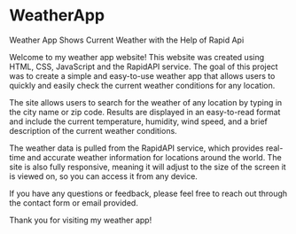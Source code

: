 # WeatherApp
Weather App Shows Current Weather with the Help of Rapid Api


Welcome to my weather app website! This website was created using HTML, CSS, JavaScript and the RapidAPI service. The goal of this project was to create a simple and easy-to-use weather app that allows users to quickly and easily check the current weather conditions for any location.

The site allows users to search for the weather of any location by typing in the city name or zip code. Results are displayed in an easy-to-read format and include the current temperature, humidity, wind speed, and a brief description of the current weather conditions.

The weather data is pulled from the RapidAPI service, which provides real-time and accurate weather information for locations around the world. The site is also fully responsive, meaning it will adjust to the size of the screen it is viewed on, so you can access it from any device.

If you have any questions or feedback, please feel free to reach out through the contact form or email provided.

Thank you for visiting my weather app!
